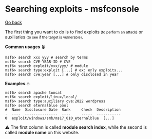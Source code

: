 # Searching exploits - msfconsole

[Go back](../index.md#msfconsole)

<div class="row row-cols-md-2"><div>

The first thing you want to do is to find exploits <small>(to perform an attack)</small> or auxiliaries <small>(to see if the target is vulnerable)</small>.

**Common usages** 🪴

```shell!
msf6> search xxx yyy # search by terms
msf6> search CVE-YEAR-ID # CVE
msf6> search exploit/xxx/yyy/ # module
msf6> search type:exploit [...] # ex: only exploits...
msf6> search cve:year [...] # only disclosed in year
```

</div><div>

**Examples** 🔥

```shell!
msf6> search apache tomcat
msf6> search exploit/linux/local/
msf6> search type:auxiliary cve:2022 wordpress
msf6> search eternalblue pool
#  Name  Disclosure Date  Rank     Check  Description
-  ----  ---------------  ----     -----  -----------
0  exploit/windows/smb/ms17_010_eternalblue  [...]
```

⚠️ The first column is called **module search index**, while the second is called **module name** on this website.
</div></div>